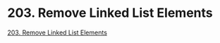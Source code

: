 # 203. Remove Linked List Elements

[203. Remove Linked List Elements](https://leetcode.com/problems/remove-linked-list-elements/)